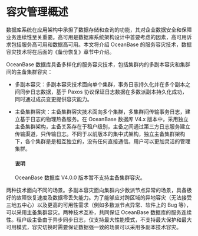 # 容灾管理概述

数据库系统在应用架构中承担了数据存储和查询的功能，其对企业数据安全和保障业务连续性至关重要。高可用是数据库系统架构设计中首要考虑的因素，高可用诉求包括服务高可用和数据高可用。本文将介绍 OceanBase 的服务容灾技术，数据容灾技术将在后面的《备份恢复》章节中介绍。

OceanBase 数据库具备多样化的服务容灾技术，包括集群内的多副本容灾和集群间的主备集群容灾：

* 多副本容灾：多副本容灾技术面向单个集群，事务日志持久化并在多个副本之间同步日志数据，基于 Paxos 协议保证日志数据在多数派副本持久化成功，同时通过成员变更提供容灾能力。

* 主备集群容灾：主备集群容灾技术面向多个集群，多集群间传输事务日志，建立基于日志的物理热备服务。在 OceanBase 数据库 V4.x 版本中，采用独立主备集群架构，主备关系存在于租户级别，主备之间通过第三方日志服务建立传输渠道，只传输日志。不同于以前版本的集中式架构，独立主备集群架构下，各个集群是是相互独立的，没有任何直接通信。用户可以更加灵活的管理集群。

  <main id="notice" type='explain'>
      <h4>说明</h4>
      <p>OceanBase 数据库 V4.0.0 版本暂不支持主备集群容灾。</p>
  </main>

两种技术面向不同的场景。多副本容灾面向集群内少数派节点异常的场景，具备极好的故障恢复速度及数据零丢失能力。为了能够应对跨区域的异地容灾（无法接受三地五中心）以及更高的可用性需求（例如多数派节点异常、软件上的 Bug 等），可以采用主备集群容灾。两种技术互补，共同保证 OceanBase 数据库的服务连续性。租户级主备由于异步同步日志，仅支持最大性能模式，不支持最大保护和最大可用模式，容灾切换时需要保证数据强一致的场景可以采用多副本技术容灾。

